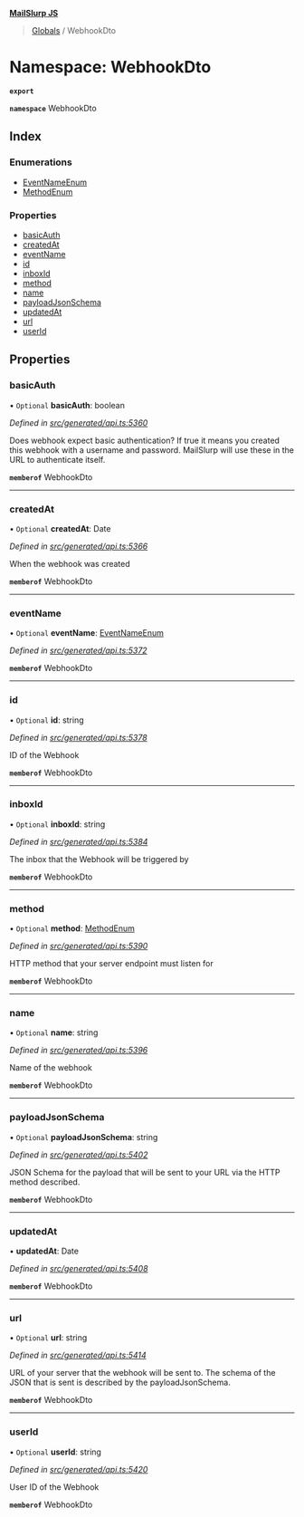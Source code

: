 **[MailSlurp JS](../README.md)**

> [Globals](../README.md) / WebhookDto

# Namespace: WebhookDto

**`export`** 

**`namespace`** WebhookDto

## Index

### Enumerations

* [EventNameEnum](../enums/webhookdto.eventnameenum.md)
* [MethodEnum](../enums/webhookdto.methodenum.md)

### Properties

* [basicAuth](webhookdto.md#basicauth)
* [createdAt](webhookdto.md#createdat)
* [eventName](webhookdto.md#eventname)
* [id](webhookdto.md#id)
* [inboxId](webhookdto.md#inboxid)
* [method](webhookdto.md#method)
* [name](webhookdto.md#name)
* [payloadJsonSchema](webhookdto.md#payloadjsonschema)
* [updatedAt](webhookdto.md#updatedat)
* [url](webhookdto.md#url)
* [userId](webhookdto.md#userid)

## Properties

### basicAuth

• `Optional` **basicAuth**: boolean

*Defined in [src/generated/api.ts:5360](https://github.com/mailslurp/mailslurp-client/blob/e4d4355/src/generated/api.ts#L5360)*

Does webhook expect basic authentication? If true it means you created this webhook with a username and password. MailSlurp will use these in the URL to authenticate itself.

**`memberof`** WebhookDto

___

### createdAt

• `Optional` **createdAt**: Date

*Defined in [src/generated/api.ts:5366](https://github.com/mailslurp/mailslurp-client/blob/e4d4355/src/generated/api.ts#L5366)*

When the webhook was created

**`memberof`** WebhookDto

___

### eventName

• `Optional` **eventName**: [EventNameEnum](../enums/webhookdto.eventnameenum.md)

*Defined in [src/generated/api.ts:5372](https://github.com/mailslurp/mailslurp-client/blob/e4d4355/src/generated/api.ts#L5372)*

**`memberof`** WebhookDto

___

### id

• `Optional` **id**: string

*Defined in [src/generated/api.ts:5378](https://github.com/mailslurp/mailslurp-client/blob/e4d4355/src/generated/api.ts#L5378)*

ID of the Webhook

**`memberof`** WebhookDto

___

### inboxId

• `Optional` **inboxId**: string

*Defined in [src/generated/api.ts:5384](https://github.com/mailslurp/mailslurp-client/blob/e4d4355/src/generated/api.ts#L5384)*

The inbox that the Webhook will be triggered by

**`memberof`** WebhookDto

___

### method

• `Optional` **method**: [MethodEnum](../enums/webhookdto.methodenum.md)

*Defined in [src/generated/api.ts:5390](https://github.com/mailslurp/mailslurp-client/blob/e4d4355/src/generated/api.ts#L5390)*

HTTP method that your server endpoint must listen for

**`memberof`** WebhookDto

___

### name

• `Optional` **name**: string

*Defined in [src/generated/api.ts:5396](https://github.com/mailslurp/mailslurp-client/blob/e4d4355/src/generated/api.ts#L5396)*

Name of the webhook

**`memberof`** WebhookDto

___

### payloadJsonSchema

• `Optional` **payloadJsonSchema**: string

*Defined in [src/generated/api.ts:5402](https://github.com/mailslurp/mailslurp-client/blob/e4d4355/src/generated/api.ts#L5402)*

JSON Schema for the payload that will be sent to your URL via the HTTP method described.

**`memberof`** WebhookDto

___

### updatedAt

•  **updatedAt**: Date

*Defined in [src/generated/api.ts:5408](https://github.com/mailslurp/mailslurp-client/blob/e4d4355/src/generated/api.ts#L5408)*

**`memberof`** WebhookDto

___

### url

• `Optional` **url**: string

*Defined in [src/generated/api.ts:5414](https://github.com/mailslurp/mailslurp-client/blob/e4d4355/src/generated/api.ts#L5414)*

URL of your server that the webhook will be sent to. The schema of the JSON that is sent is described by the payloadJsonSchema.

**`memberof`** WebhookDto

___

### userId

• `Optional` **userId**: string

*Defined in [src/generated/api.ts:5420](https://github.com/mailslurp/mailslurp-client/blob/e4d4355/src/generated/api.ts#L5420)*

User ID of the Webhook

**`memberof`** WebhookDto
